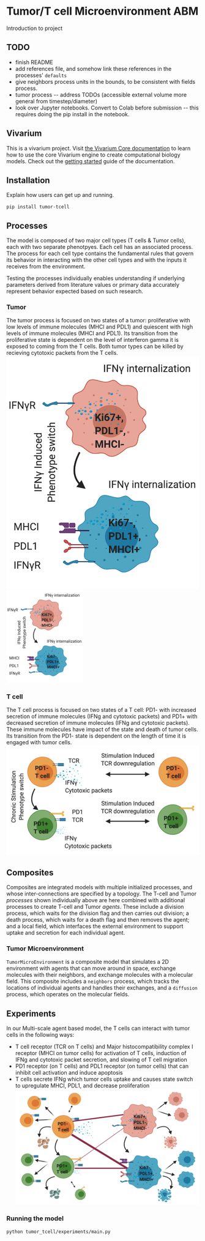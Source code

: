 # Tumor/T cell Microenvironment ABM

Introduction to project

## TODO
* finish README
* add references file, and somehow link these references in the processes' `defaults`
* give neighbors process units in the bounds, to be consistent with fields process.
* tumor process -- address TODOs (accessible external volume more general from timestep/diameter)
* look over Jupyter notebooks. Convert to Colab before submission -- this requires doing the pip install in the notebook.


## Vivarium

This is a vivarium project.
Visit [the Vivarium Core
documentation](https://vivarium-core.readthedocs.io/) to learn how to
use the core Vivarium engine to create computational biology models.
Check out the
[getting started](https://vivarium-core.readthedocs.io/en/latest/getting_started.html)
guide of the documentation. 


## Installation

Explain how users can get up and running.

```
pip install tumor-tcell
```

## Processes

The model is composed of two major cell types (T cells & Tumor cells), each with two separate phenotpyes. 
Each cell has an associated process. The process for each cell type contains the fundamental rules that 
govern its behavior in interacting with the other cell types and with the inputs it receives from the environment.

Testing the processes individually enables understanding if underlying parameters derived from literature values 
or primary data accurately represent behavior expected based on such research. 

### Tumor
The tumor process is focused on two states of a tumor: proliferative with low levels of immune molecules 
(MHCI and PDL1) and quiescent with high levels of immune molecules (MHCI and PDL1). Its transition from the 
proliferative state is dependent on the level of interferon gamma it is exposed to coming from the T cells. 
Both tumor types can be killed by recieving cytotoxic packets from the T cells.
![tumor](jupyter_notebooks/images/2_Tumor_process.png)
<img src="/jupyter_notebooks/images/2_Tumor_process.png" alt="2_Tumor_process" width="200"/>

### T cell
The T cell process is focused on two states of a T cell: PD1- with increased secretion of immune molecules 
(IFNg and cytotoxic packets) and PD1+ with decreased secretion of immune molecules (IFNg and cytotoxic packets). 
These immune molecules have impact of the state and death of tumor cells. Its transition from the PD1- state is 
dependent on the length of time it is engaged with tumor cells. 
![tcell](jupyter_notebooks/images/1_Tcell_process.png)

## Composites

Composites are integrated models with multiple initialized processes, and whose inter-connections are specified 
by a topology. The T-cell and Tumor *processes* shown individually above are here combined with additional processes 
to create T-cell and Tumor *agents*. These include a division process, which waits for the division flag and then 
carries out division; a death process, which waits for a death flag and then removes the agent; and a local field, 
which interfaces the external environment to support uptake and secretion for each individual agent.

### Tumor Microenvironment

`TumorMicroEnvironment` is a composite model that simulates a 2D environment with agents that can move around in space, 
exchange molecules with their neighbors, and exchange molecules with a molecular field. This composite includes a 
`neighbors` process, which tracks the locations of individual agents and handles their exchanges, and a `diffusion` 
process, which operates on the molecular fields.


## Experiments
In our Multi-scale agent based model, the T cells can interact with tumor cells in the following ways:
* T cell receptor (TCR on T cells) and Major histocompatibility complex I receptor (MHCI on tumor cells) 
for activation of T cells, induction of IFNg and cytotoxic packet secretion, and slowing of T cell migration
* PD1 receptor (on T cells) and PDL1 receptor (on tumor cells) that can inhibit cell activation and induce apoptosis
* T cells secrete IFNg which tumor cells uptake and causes state switch to upregulate MHCI, PDL1, and decrease proliferation
![tcell](jupyter_notebooks/images/5_ABM.png)


### Running the model

```
python tumor_tcell/experiments/main.py
```

